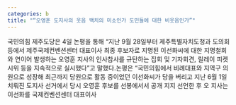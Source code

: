 ```yaml
---
categories: b
title: "“오영훈 도지사의 웃음 백치의 미소인가 도민들에 대한 비웃음인가”"
---
```

국민의힘 제주도당은 4일 논평을 통해 “지난 9월 28일부터 제주특별자치도청과 도의회 등에서 제주국제컨벤션센터 대표이사 최종 후보자로 지명된 이선화씨에 대한 지명철회와 연이어 발생하는 오영훈 지사의 인사참사를 규탄하는 집회 및 기자회견, 릴레이 피켓 시위 등을 지속적으로 실시했다”고 말했다.논평은 “국민의힘에서 비례대표와 지역구 의원으로 성장해 최근까지 당원으로 활동 중이었던 이선화씨가 당을 버리고 지난 6월 1일 치뤄진 도지사 선거에서 당시 오영훈 후보를 선봉에서서 공개 지지 선언한 후 오 지사는 이선화를 국제컨벤션센터 대표이사